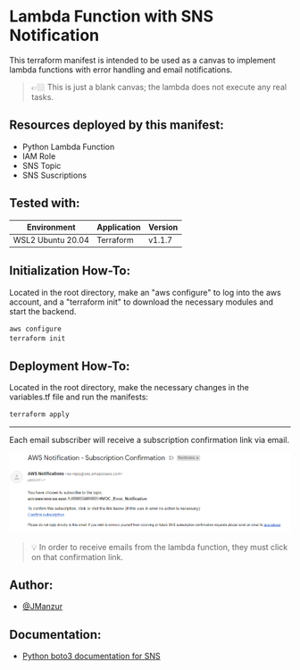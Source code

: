 # Lambda Function with SNS Notification

This terraform manifest is intended to be used as a canvas to implement  lambda functions with error handling and email notifications.

> 👉🏼 This is just a blank canvas; the lambda does not execute any real tasks.

## Resources deployed by this manifest:

- Python Lambda Function
- IAM Role
- SNS Topic
- SNS Suscriptions

## Tested with: 

| Environment | Application | Version  |
| ----------------- |-----------|---------|
| WSL2 Ubuntu 20.04 | Terraform | v1.1.7  |

## Initialization How-To:

Located in the root directory, make an "aws configure" to log into the aws account, and a "terraform init" to download the necessary modules and start the backend.

```bash
aws configure
terraform init
```

## Deployment How-To:

Located in the root directory, make the necessary changes in the variables.tf file and run the manifests:

```bash
terraform apply
```

---- 

Each email subscriber will receive a subscription confirmation link via email. 

![App Screenshot](images/sns_subscription.png)

>💡 In order to receive emails from the lambda function, they must click on that confirmation link.
## Author:

- [@JManzur](https://jmanzur.com)

## Documentation:

- [Python boto3 documentation for SNS](https://boto3.amazonaws.com/v1/documentation/api/latest/reference/services/sns.html)